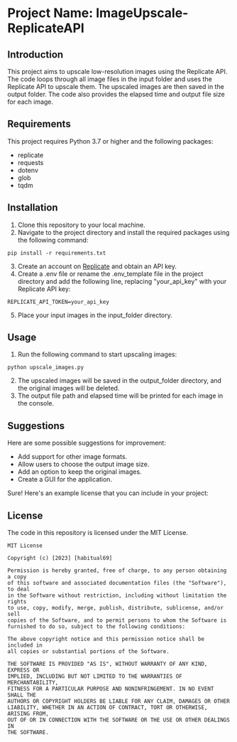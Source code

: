 
# Project Name: ImageUpscale-ReplicateAPI

## Introduction

This project aims to upscale low-resolution images using the Replicate API. The code loops through all image files in the input folder and uses the Replicate API to upscale them. The upscaled images are then saved in the output folder. The code also provides the elapsed time and output file size for each image.

## Requirements

This project requires Python 3.7 or higher and the following packages:

- replicate
- requests
- dotenv
- glob
- tqdm

## Installation

1. Clone this repository to your local machine.
2. Navigate to the project directory and install the required packages using the following command:
```
pip install -r requirements.txt
```
3. Create an account on [Replicate](https://replicate.ai/) and obtain an API key.
4. Create a .env file or rename the .env_template file in the project directory and add the following line, replacing "your_api_key" with your Replicate API key:
```
REPLICATE_API_TOKEN=your_api_key
```
5. Place your input images in the input_folder directory.

## Usage

1. Run the following command to start upscaling images:
```
python upscale_images.py
```
2. The upscaled images will be saved in the output_folder directory, and the original images will be deleted.
3. The output file path and elapsed time will be printed for each image in the console.

## Suggestions

Here are some possible suggestions for improvement:

- Add support for other image formats.
- Allow users to choose the output image size.
- Add an option to keep the original images.
- Create a GUI for the application.

Sure! Here's an example license that you can include in your project:

## License

The code in this repository is licensed under the MIT License.

```
MIT License

Copyright (c) [2023] [habitual69]

Permission is hereby granted, free of charge, to any person obtaining a copy
of this software and associated documentation files (the "Software"), to deal
in the Software without restriction, including without limitation the rights
to use, copy, modify, merge, publish, distribute, sublicense, and/or sell
copies of the Software, and to permit persons to whom the Software is
furnished to do so, subject to the following conditions:

The above copyright notice and this permission notice shall be included in
all copies or substantial portions of the Software.

THE SOFTWARE IS PROVIDED "AS IS", WITHOUT WARRANTY OF ANY KIND, EXPRESS OR
IMPLIED, INCLUDING BUT NOT LIMITED TO THE WARRANTIES OF MERCHANTABILITY,
FITNESS FOR A PARTICULAR PURPOSE AND NONINFRINGEMENT. IN NO EVENT SHALL THE
AUTHORS OR COPYRIGHT HOLDERS BE LIABLE FOR ANY CLAIM, DAMAGES OR OTHER
LIABILITY, WHETHER IN AN ACTION OF CONTRACT, TORT OR OTHERWISE, ARISING FROM,
OUT OF OR IN CONNECTION WITH THE SOFTWARE OR THE USE OR OTHER DEALINGS IN
THE SOFTWARE.
``` 